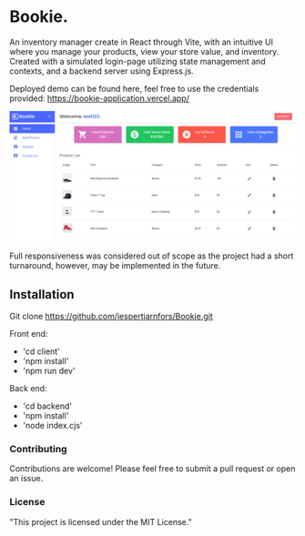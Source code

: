 # Bookie.

An inventory manager create in React through Vite, with an intuitive UI where you manage your products, view your store value, and inventory. Created with a simulated login-page utilizing state management and contexts, and a backend server using Express.js.

Deployed demo can be found here, feel free to use the credentials provided: https://bookie-application.vercel.app/

![Bookie Preview](screenshots/Bookie.png)

Full responsiveness was considered out of scope as the project had a short turnaround, however, may be implemented in the future.

## Installation

Git clone https://github.com/jespertjarnfors/Bookie.git

Front end:
- 'cd client'
- 'npm install'
- 'npm run dev'

Back end:
- 'cd backend'
- 'npm install'
- 'node index.cjs'

### Contributing

Contributions are welcome! Please feel free to submit a pull request or open an issue.

### License

"This project is licensed under the MIT License."
